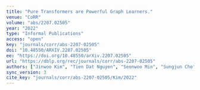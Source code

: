 ```yaml
---
title: "Pure Transformers are Powerful Graph Learners."
venue: "CoRR"
volume: "abs/2207.02505"
year: "2022"
type: "Informal Publications"
access: "open"
key: "journals/corr/abs-2207-02505"
doi: "10.48550/ARXIV.2207.02505"
ee: "https://doi.org/10.48550/arXiv.2207.02505"
url: "https://dblp.org/rec/journals/corr/abs-2207-02505"
authors: ["Jinwoo Kim", "Tien Dat Nguyen", "Seonwoo Min", "Sungjun Cho", "Moontae Lee", "Honglak Lee", "Seunghoon Hong"]
sync_version: 3
cite_key: "journals/corr/abs-2207-02505/Kim/2022"
---
```


